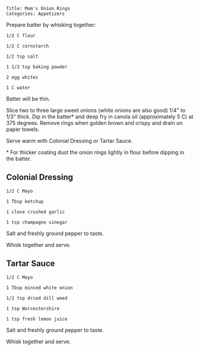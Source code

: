 ~~~ recipe-info
Title: Mom's Onion Rings
Categories: Appetizers
~~~

Prepare batter by whisking together:

~~~ recipe-ingredients
1/2 C flour

1/2 C cornstarch

1/2 tsp salt

1 1/2 tsp baking powder

2 egg whites

1 C water
~~~

Batter will be thin.

Slice two to three large sweet onions (white onions are also good) 1/4" to 1/3" thick.  Dip in
the batter* and deep fry in canola oil (approximately 5 C) at 375 degrees.  Remove rings when golden
brown and crispy and drain on paper towels.

Serve warm with Colonial Dressing  or Tartar Sauce.

\* For thicker coating dust the onion rings lightly in flour before dipping in the batter.


## Colonial Dressing

~~~ recipe-ingredients
1/2 C Mayo

1 Tbsp ketchup

1 clove crushed garlic

1 tsp champagne vinegar
~~~

Salt and freshly ground pepper to taste.

Whisk together and serve.


## Tartar Sauce

~~~ recipe-ingredients
1/2 C Mayo

1 Tbsp minced white onion

1/2 tsp dried dill weed

1 tsp Worcestershire

1 tsp fresh lemon juice
~~~

Salt and freshly ground pepper to taste.

Whisk together and serve.
